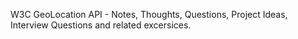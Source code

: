 W3C GeoLocation API - Notes, Thoughts, Questions, Project Ideas, Interview Questions and related excersices. 

